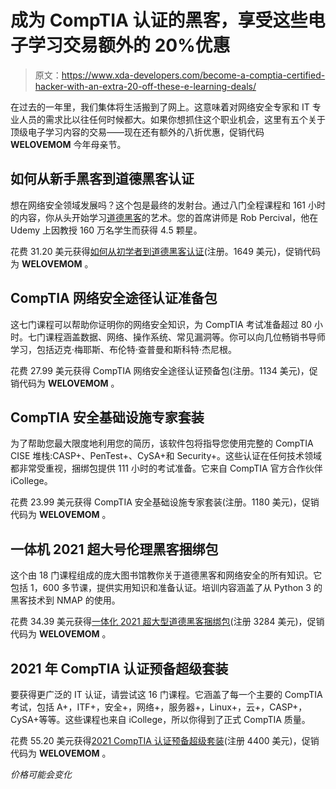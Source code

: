 # 成为 CompTIA 认证的黑客，享受这些电子学习交易额外的 20%优惠

> 原文：<https://www.xda-developers.com/become-a-comptia-certified-hacker-with-an-extra-20-off-these-e-learning-deals/>

在过去的一年里，我们集体将生活搬到了网上。这意味着对网络安全专家和 IT 专业人员的需求比以往任何时候都大。如果你想抓住这个职业机会，这里有五个关于顶级电子学习内容的交易——现在还有额外的八折优惠，促销代码 **WELOVEMOM** 今年母亲节。

## **如何从新手黑客到道德黑客认证**

想在网络安全领域发展吗？这个包是最终的发射台。通过八门全程课程和 161 小时的内容，你从头开始学习[道德黑客](https://www.xda-developers.com/this-collection-of-18-ethical-hacking-courses-is-under-35-for-a-limited-time/)的艺术。您的首席讲师是 Rob Percival，他在 Udemy 上因教授 160 万名学生而获得 4.5 颗星。

花费 31.20 美元获得[如何从初学者到道德黑客认证](https://depot.xda-developers.com/sales/how-to-hack-from-beginner-to-ethical-hacking-certification?utm_source=xda-developers.com&utm_medium=referral&utm_campaign=how-to-hack-from-beginner-to-ethical-hacking-certification&utm_term=scsf-486943&utm_content=a0x1P000004eyrCQAQ&scsonar=1)(注册。1649 美元)，促销代码为 **WELOVEMOM** 。

## **CompTIA 网络安全途径认证准备包**

这七门课程可以帮助你证明你的网络安全知识，为 CompTIA 考试准备超过 80 小时。七门课程涵盖数据、网络、操作系统、常见漏洞等。你可以向几位畅销书导师学习，包括迈克·梅耶斯、布伦特·查普曼和斯科特·杰尼根。

花费 27.99 美元获得 CompTIA 网络安全途径认证预备包(注册。1134 美元)，促销代码为 **WELOVEMOM** 。

## **CompTIA 安全基础设施专家套装**

为了帮助您最大限度地利用您的简历，该软件包将指导您使用完整的 CompTIA CISE 堆栈:CASP+、PenTest+、CySA+和 Security+。这些认证在任何技术领域都非常受重视，捆绑包提供 111 小时的考试准备。它来自 CompTIA 官方合作伙伴 iCollege。

花费 23.99 美元获得 CompTIA 安全基础设施专家套装(注册。1180 美元)，促销代码为 **WELOVEMOM** 。

## **一体机 2021 超大号伦理黑客捆绑包**

这个由 18 门课程组成的庞大图书馆教你关于道德黑客和网络安全的所有知识。它包括 1，600 多节课，提供实用知识和准备认证。培训内容涵盖了从 Python 3 的黑客技术到 NMAP 的使用。

花费 34.39 美元获得[一体化 2021 超大型道德黑客捆绑包](https://depot.xda-developers.com/sales/the-all-in-one-2021-super-sized-ethical-hacking-bundle?utm_source=xda-developers.com&utm_medium=referral&utm_campaign=the-all-in-one-2021-super-sized-ethical-hacking-bundle&utm_term=scsf-486980&utm_content=a0x1P000004eyrCQAQ&scsonar=1)(注册 3284 美元)，促销代码为 **WELOVEMOM** 。

## **2021 年 CompTIA 认证预备超级套装**

要获得更广泛的 IT 认证，请尝试这 16 门课程。它涵盖了每一个主要的 CompTIA 考试，包括 A+，ITF+，安全+，网络+，服务器+，Linux+，云+，CASP+，CySA+等等。这些课程也来自 iCollege，所以你得到了正式 CompTIA 质量。

花费 55.20 美元获得[2021 CompTIA 认证预备超级套装](https://depot.xda-developers.com/sales/the-complete-2021-comptia-certification-training-bundle-2?utm_source=xda-developers.com&utm_medium=referral&utm_campaign=the-complete-2021-comptia-certification-training-bundle-2&utm_term=scsf-486981&utm_content=a0x1P000004eyrCQAQ&scsonar=1)(注册 4400 美元)，促销代码为 **WELOVEMOM** 。

*价格可能会变化*